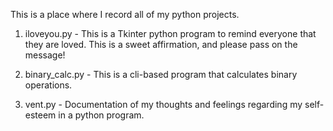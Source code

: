   This is a place where I record all of my python projects. 


  1. iloveyou.py  - This is a Tkinter python program to remind everyone that they are loved. This is a sweet affirmation, and please pass on the message!
  
  2. binary_calc.py - This is a cli-based program that calculates binary operations.
  3. vent.py - Documentation of my thoughts and feelings regarding my self-esteem in a python program. 

  
